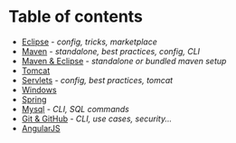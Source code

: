 # Table of contents

- [Eclipse](eclipse) - *config, tricks, marketplace*
- [Maven](maven) - *standalone, best practices, config, CLI*
- [Maven & Eclipse](maven-eclipse) - *standalone or bundled maven setup*
- [Tomcat](tomcat)
- [Servlets](servlets) - *config, best practices, tomcat*
- [Windows](windows)
- [Spring](spring)
- [Mysql](mysql) - *CLI, SQL commands*
- [Git & GitHub](git) - *CLI, use cases, security...*
- [AngularJS](angularjs)